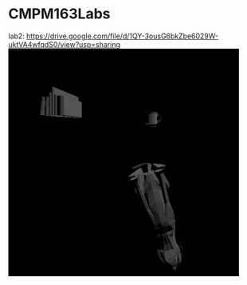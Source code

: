 # CMPM163Labs

lab2:
	https://drive.google.com/file/d/1QY-3ousG6bkZbe6029W-uktVA4wfqdS0/view?usp=sharing
	![Alt text](/lab2/part2.png?raw=true "Part 2")
